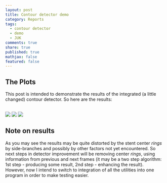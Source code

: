 ```yaml
---
layout: post
title: Contour detector demo
category: Reports
tags: 
  - contour detector
  - demo
  - JUK
comments: true
share: true
published: true
mathjax: false
featured: false
---
```



## The Plots
This post is intended to demonstrate the results of the integrated (a little changed) contour detector. So here are the results:<br><br>

![]({{site.baseurl}}/images/combined1.png)
![]({{site.baseurl}}/images/combined2.png)
![]({{site.baseurl}}/images/combined3.png)

## Note on results
As you may see the results may be quite distorted by the stent center _rings_ by side-branches and possibly by other factors not yet encountered. So next steps in detector improvement will be removing center _rings_, using information from previous and next frames (it may be a two step algorithm: 1st step - producing some result, 2nd step - enhancing the result).<br>
However, now I intend to switch to integration of all the utilities into one program in order to make testing easier.
